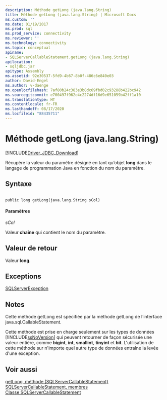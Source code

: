 ```yaml
---
description: Méthode getLong (java.lang.String)
title: Méthode getLong (java.lang.String) | Microsoft Docs
ms.custom: ''
ms.date: 01/19/2017
ms.prod: sql
ms.prod_service: connectivity
ms.reviewer: ''
ms.technology: connectivity
ms.topic: conceptual
apiname:
- SQLServerCallableStatement.getLong (java.lang.String)
apilocation:
- sqljdbc.jar
apitype: Assembly
ms.assetid: 92e30537-5fd9-4b67-8b0f-486c6e840e03
author: David-Engel
ms.author: v-daenge
ms.openlocfilehash: 7af80b24c383e3b8dc69fbd02c93288b422bc942
ms.sourcegitcommit: e700497f962e4c2274df16d9e651059b42ff1a10
ms.translationtype: HT
ms.contentlocale: fr-FR
ms.lasthandoff: 08/17/2020
ms.locfileid: "88435711"
---
```

# <a name="getlong-method-javalangstring"></a>Méthode getLong (java.lang.String)
[!INCLUDE[Driver_JDBC_Download](../../../includes/driver_jdbc_download.md)]

  Récupère la valeur du paramètre désigné en tant qu’objet **long** dans le langage de programmation Java en fonction du nom du paramètre.  
  
## <a name="syntax"></a>Syntaxe  
  
```  
  
public long getLong(java.lang.String sCol)  
```  
  
#### <a name="parameters"></a>Paramètres  
 *sCol*  
  
 Valeur **chaîne** qui contient le nom du paramètre.  
  
## <a name="return-value"></a>Valeur de retour  
 Valeur **long**.  
  
## <a name="exceptions"></a>Exceptions  
 [SQLServerException](../../../connect/jdbc/reference/sqlserverexception-class.md)  
  
## <a name="remarks"></a>Notes  
 Cette méthode getLong est spécifiée par la méthode getLong de l’interface java.sql.CallableStatement.  
  
 Cette méthode est prise en charge seulement sur les types de données [!INCLUDE[ssNoVersion](../../../includes/ssnoversion-md.md)] qui peuvent retourner de façon sécurisée une valeur entière, comme **bigint**, **int**, **smallint**, **tinyint** et **bit**. L'utilisation de cette méthode sur n'importe quel autre type de données entraîne la levée d'une exception.  
  
## <a name="see-also"></a>Voir aussi  
 [getLong, méthode &#40;SQLServerCallableStatement&#41;](../../../connect/jdbc/reference/getlong-method-sqlservercallablestatement.md)   
 [SQLServerCallableStatement, membres](../../../connect/jdbc/reference/sqlservercallablestatement-members.md)   
 [Classe SQLServerCallableStatement](../../../connect/jdbc/reference/sqlservercallablestatement-class.md)  
  
  
